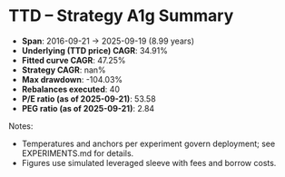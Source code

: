 # TTD – Strategy A1g Summary

- **Span**: 2016-09-21 → 2025-09-19 (8.99 years)
- **Underlying (TTD price) CAGR**: 34.91%
- **Fitted curve CAGR**: 47.25%
- **Strategy CAGR**: nan%
- **Max drawdown**: -104.03%
- **Rebalances executed**: 40
- **P/E ratio (as of 2025-09-21)**: 53.58
- **PEG ratio (as of 2025-09-21)**: 2.84

Notes:

- Temperatures and anchors per experiment govern deployment; see EXPERIMENTS.md for details.
- Figures use simulated leveraged sleeve with fees and borrow costs.

